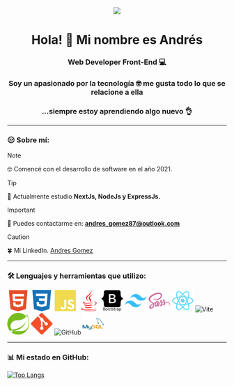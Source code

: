 <div id="header" align="center">
    <img src="https://media2.giphy.com/media/qgQUggAC3Pfv687qPC/giphy.gif"/>
    <h1 align="center">Hola! 👋 Mi nombre es Andrés</h1>
    <h3 align="center">Web Developer Front-End 💻</h3>
    <h3 align="center">Soy un apasionado por la tecnología 🤓 me gusta todo lo que se relacione a ella</h3>
    <h3 align="center">...siempre estoy aprendiendo algo nuevo 👌</h3>
</div>

---

### 😒 Sobre mí:
> [!Note]
> 🤓 Comencé con el desarrollo de software en el año 2021.

> [!TIP]
> 💾 Actualmente estudio **NextJs, NodeJs y ExpressJs.**

> [!IMPORTANT]
> 📨 Puedes contactarme en: **andres_gomez87@outlook.com**

> [!CAUTION]
> 🍀 Mi LinkedIn. [Andres Gomez](https://www.linkedin.com/in/andresgomez87)

---


<div align="left">
    <h3> 🛠️ Lenguajes y herramientas que utilizo:</h3>
    <div>
        <img src="https://raw.githubusercontent.com/devicons/devicon/1119b9f84c0290e0f0b38982099a2bd027a48bf1/icons/html5/html5-plain.svg" alt="HTML" width="50" height="50">
        <img src="https://raw.githubusercontent.com/devicons/devicon/1119b9f84c0290e0f0b38982099a2bd027a48bf1/icons/css3/css3-plain.svg" alt="CSS" width="50" height="50">
        <img src="https://raw.githubusercontent.com/devicons/devicon/1119b9f84c0290e0f0b38982099a2bd027a48bf1/icons/javascript/javascript-plain.svg" alt="JS" width="50" height="50">
        <img src="https://raw.githubusercontent.com/devicons/devicon/1119b9f84c0290e0f0b38982099a2bd027a48bf1/icons/java/java-plain.svg" alt="Java" width="50" height="50">
        <img src="https://raw.githubusercontent.com/devicons/devicon/1119b9f84c0290e0f0b38982099a2bd027a48bf1/icons/bootstrap/bootstrap-plain-wordmark.svg" alt="Bootstrap" width="50" height="50">
        <img src="https://raw.githubusercontent.com/devicons/devicon/1119b9f84c0290e0f0b38982099a2bd027a48bf1/icons/tailwindcss/tailwindcss-plain.svg" alt="Tailwind" width="50" height="50">
        <img src="https://raw.githubusercontent.com/devicons/devicon/1119b9f84c0290e0f0b38982099a2bd027a48bf1/icons/sass/sass-original.svg" alt="Sass" width="50" height="50">
        <img src="https://raw.githubusercontent.com/devicons/devicon/1119b9f84c0290e0f0b38982099a2bd027a48bf1/icons/react/react-original.svg" alt="React" width="50" height="50">
        <img src="https://branditechture.agency/brand-logos/wp-content/uploads/wpdm-cache/Vitejs-900x0.png" alt="Vite" width="50" height="50">
        <img src="https://raw.githubusercontent.com/devicons/devicon/1119b9f84c0290e0f0b38982099a2bd027a48bf1/icons/spring/spring-original.svg" alt="Spring" width="50" height="50">
        <img src="https://raw.githubusercontent.com/devicons/devicon/1119b9f84c0290e0f0b38982099a2bd027a48bf1/icons/git/git-plain.svg" alt="Git" width="50" height="50">
        <img src="https://cdn-icons-png.flaticon.com/512/733/733609.png" alt="GitHub" width="50" height="50">
        <img src="https://raw.githubusercontent.com/devicons/devicon/1119b9f84c0290e0f0b38982099a2bd027a48bf1/icons/mysql/mysql-original-wordmark.svg" alt="MySQL" width="50" height="50">
    </div>
</div>

---

### 📊 Mi estado en GitHub:

[![Top Langs](https://github-readme-stats.vercel.app/api/top-langs/?username=elchino8779&langs_count=8)](https://github.com/elchino8779/github-readme-stats)



